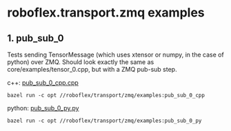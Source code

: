 # roboflex.transport.zmq examples


## 1. **pub_sub_0** 

Tests sending TensorMessage (which uses xtensor or numpy, in the case of python) over ZMQ. Should look exactly the same as core/examples/tensor_0.cpp, but with a ZMQ pub-sub step.

c++: [pub_sub_0_cpp.cpp](pub_sub_0_cpp.cpp)
                
    bazel run -c opt //roboflex/transport/zmq/examples:pub_sub_0_cpp

python: [pub_sub_0_py.py](pub_sub_0_py.py)

    bazel run -c opt //roboflex/transport/zmq/examples:pub_sub_0_py
